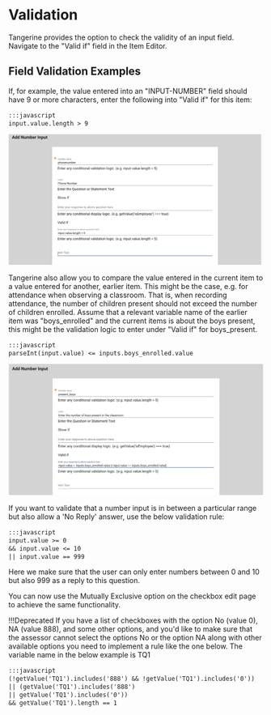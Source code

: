 # Validation

Tangerine provides the option to check the validity of an input field. Navigate to the "Valid if" field in the Item Editor.

## Field Validation Examples
If, for example, the value entered into an "INPUT-NUMBER" field should have 9 or more characters, enter the following into "Valid if" for this item:
    
    :::javascript
    input.value.length > 9

![add_input](media/add_input.png)

Tangerine also allow you to compare the value entered in the current item to a value entered for another, earlier item. This might be the case, e.g. for attendance when observing a classroom. That is, when recording attendance, the number of children present should not exceed the number of children enrolled. Assume that a relevant variable name of the earlier item was "boys_enrolled" and the current items is about the boys present, this might be the validation logic to enter under "Valid if" for boys_present.

    :::javascript
    parseInt(input.value) <= inputs.boys_enrolled.value

![prior_valid](media/prior_valid.png)

If you want to validate that a number input is in between a particular range but also allow a 'No Reply' answer, use the below validation rule:

    :::javascript
    input.value >= 0 
    && input.value <= 10 
    || input.value == 999

Here we make sure that the user can only enter numbers between 0 and 10 but also 999 as a reply to this question.

You can now use the Mutually Exclusive option on the checkbox edit page to achieve the same functionality.

!!!Deprecated
If you have a list of checkboxes with the option No (value 0), NA (value 888), and some other options, and you'd like to make sure that the assessor cannot select the options No or the option NA along with other available options you need to implement a rule like the one below. The variable name in the below example is TQ1

    :::javascript
    (!getValue('TQ1').includes('888') && !getValue('TQ1').includes('0')) 
    || (getValue('TQ1').includes('888') 
    || getValue('TQ1').includes('0')) 
    && getValue('TQ1').length == 1